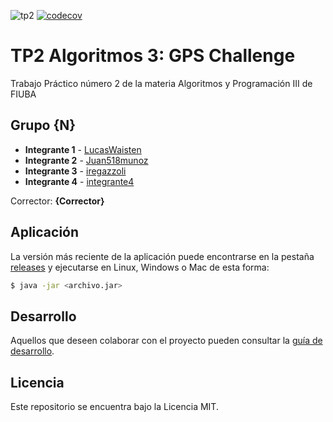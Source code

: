 ![tp2](https://github.com/fiuba/algo3_proyecto_base_tp2/actions/workflows/build.yml/badge.svg) [![codecov](https://codecov.io/gh/fiuba/algo3_proyecto_base_tp2/branch/master/graph/badge.svg)](https://codecov.io/gh/fiuba/algo3_proyecto_base_tp2)

# TP2 Algoritmos 3: GPS Challenge 

Trabajo Práctico número 2 de la materia Algoritmos y Programación III de FIUBA

## Grupo {N}

* **Integrante 1** - [LucasWaisten](https://github.com/LucasWaisten)
* **Integrante 2** - [Juan518munoz](https://github.com/juan518munoz)
* **Integrante 3** - [iregazzoli](https://github.com/iregazzoli)
* **Integrante 4** - [integrante4](https://github.com/integrante4)

Corrector: **{Corrector}**

## Aplicación

La versión más reciente de la aplicación puede encontrarse en la pestaña [releases](https://github.com/fiuba/algo3_proyecto_base_tp2/releases/latest) y ejecutarse en Linux, Windows o Mac de esta forma:

```bash
$ java -jar <archivo.jar>
```

## Desarrollo

Aquellos que deseen colaborar con el proyecto pueden consultar la [guía de desarrollo](./docs/Desarrollo.md).

## Licencia

Este repositorio se encuentra bajo la Licencia MIT.

